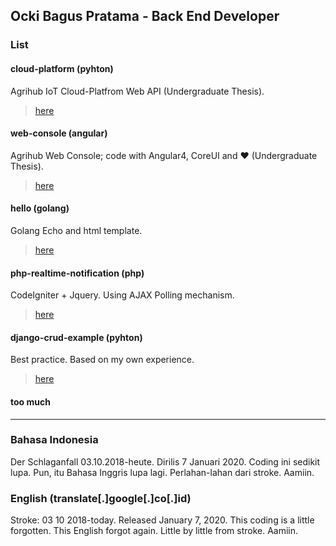 ## Ocki Bagus Pratama - Back End Developer

### List

#### cloud-platform (pyhton)
  Agrihub IoT Cloud-Platfrom Web API (Undergraduate Thesis). 

  >  [here](https://github.com/ockibagusp/cloud-platform)
  
#### web-console (angular)
  Agrihub Web Console; code with Angular4, CoreUI and ❤ (Undergraduate Thesis). 

  >  [here](https://github.com/ockibagusp/web-console)
  
#### hello (golang)
  Golang Echo and html template.

  >  [here](https://github.com/ockibagusp/hello)

#### php-realtime-notification (php)
  CodeIgniter + Jquery. Using AJAX Polling mechanism. 

  >  [here](https://github.com/ockibagusp/php-realtime-notification)

#### django-crud-example (pyhton)
  Best practice. Based on my own experience. 

  >  [here](https://github.com/ockibagusp/django-crud-example)

#### too much

---
### Bahasa Indonesia
Der Schlaganfall 03.10.2018-heute. Dirilis 7 Januari 2020. Coding ini sedikit lupa. Pun, itu Bahasa Inggris lupa lagi. Perlahan-lahan dari stroke. Aamiin.

### English (translate[.]google[.]co[.]id)
Stroke: 03 10 2018-today. Released January 7, 2020. This coding is a little forgotten. This English forgot again. Little by little from stroke. Aamiin.
